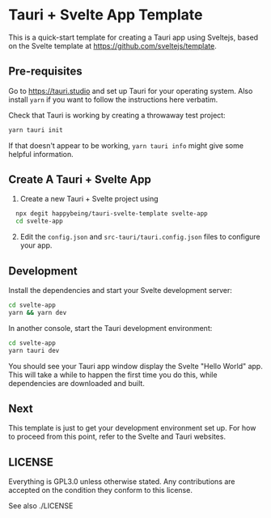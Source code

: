# Tauri + Svelte App Template

This is a quick-start template for creating a Tauri app using Sveltejs, based on
the Svelte template at https://github.com/sveltejs/template.

## Pre-requisites
Go to https://tauri.studio and set up Tauri for your operating system. Also
install `yarn` if you want to follow the instructions here verbatim.

Check that Tauri is working by creating a throwaway test project:
```bash
yarn tauri init
```
If that doesn't appear to be working, `yarn tauri info` might give some helpful information.

## Create A Tauri + Svelte App 
1. Create a new Tauri + Svelte project using
```bash
  npx degit happybeing/tauri-svelte-template svelte-app
  cd svelte-app
```

2. Edit the `config.json` and `src-tauri/tauri.config.json` files to configure your
app.

## Development

Install the dependencies and start your Svelte development server:
```bash
cd svelte-app
yarn && yarn dev
```

In another console, start the Tauri development environment:
```bash
cd svelte-app
yarn tauri dev
```

You should see your Tauri app window display the Svelte "Hello World" app. This
will take a while to happen the first time you do this, while dependencies are
downloaded and built.

## Next

This template is just to get your development environment set up. For how to
proceed from this point, refer to the Svelte and Tauri websites.

## LICENSE

Everything is GPL3.0 unless otherwise stated. Any contributions are accepted on the condition they conform to this license.

See also ./LICENSE
